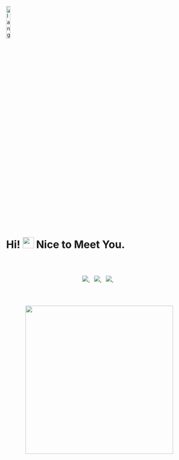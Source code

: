 <p align="left"><img width=15%" src="https://github.com/alansmathew/alansmathew/raw/master/lang.gif" alt="lang image here" /></p>

# Hi! <img src="https://media.giphy.com/media/hvRJCLFzcasrR4ia7z/giphy.gif" width="30px"> Nice to Meet You.

  </br>
  </br>
<p align='center'>
<a href="https://twitter.com/__garg__">
  <img src="https://img.shields.io/badge/twitter-%231DA1F2.svg?&style=for-the-badge&logo=twitter&logoColor=white" />
</a>&nbsp;&nbsp;
<a href="https://www.linkedin.com/in/harshgarg15">
  <img src="https://img.shields.io/badge/linkedin-%230077B5.svg?&style=for-the-badge&logo=linkedin&logoColor=white" />
</a>&nbsp;&nbsp;
<a href="mailto:contact.gargharsh724@gmail.com">
  <img src="https://img.shields.io/badge/email me-%23D14836.svg?&style=for-the-badge&logo=gmail&logoColor=white" />
</a>&nbsp;&nbsp;
</p>
  </br>
  </br>
<p align = "center">
  <img src = "https://github-readme-stats.vercel.app/api?username=invictus-15&show_icons=true&theme=bear" width = 400>
 <!-- <img src = "https://github-readme-streak-stats.herokuapp.com?user=invictus-15&theme=dark&hide_border=true" width = 400> -->
</p>
